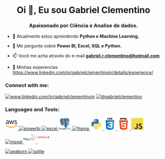 <h1 align="center">Oi 👋, Eu sou Gabriel Clementino</h1>
<h3 align="center">Apaixonado por Ciência e Analise de dados.</h3>

- 🌱 Atualmente estou aprendendo **Python e Machine Learning.**

- 💬 Me pergunte sobre **Power BI, Excel, SQL e Python.**

- 📫 Você me acha através do e-mail **gabriel.r.clementino@hotmail.com**

- 📄 Minhas experencias https://www.linkedin.com/in/gabrielclementinoin/details/experience/

<h3 align="left">Connect with me:</h3>
<p align="left">
<a href="https://linkedin.com/in/gabrielclementinoin" target="blank"><img align="center" src="https://raw.githubusercontent.com/rahuldkjain/github-profile-readme-generator/master/src/images/icons/Social/linked-in-alt.svg" alt="www.linkedin.com/in/gabrielclementinoin" height="30" width="40" /></a>
<a href="https://instagram.com/gabrielclementino" target="blank"><img align="center" src="https://raw.githubusercontent.com/rahuldkjain/github-profile-readme-generator/master/src/images/icons/Social/instagram.svg" alt="@gabrielclementino" height="30" width="40" /></a>
</p>

<h3 align="left">Languages and Tools:</h3>
  <p align="left"> <a href="https://aws.amazon.com" target="_blank" rel="noreferrer"> <img src="https://raw.githubusercontent.com/devicons/devicon/master/icons/amazonwebservices/amazonwebservices-original-wordmark.svg" alt="aws" width="40" height="40"/> 
  </a> <a href="https://www.microsoft.com/pt-br/power-platform/products/power-bi" target="_blank" rel="noreferrer"> <img src="https://media.datacamp.com/legacy/v1714478776/re388xshtgihucfiiavf.png" alt="powerbi" width="40" height="40"/> 
  </a> <a href="https://www.microsoft.com/pt-br/microsoft-365/excel" target="_blank" rel="noreferrer"> <img src="https://s2-techtudo.glbimg.com/GIr5e0rl3HdJ9OVPZSWtD9ATLQ4=/0x0:695x501/984x0/smart/filters:strip_icc()/i.s3.glbimg.com/v1/AUTH_08fbf48bc0524877943fe86e43087e7a/internal_photos/bs/2021/S/I/rIRC7CQGGE4N507XeeVg/2016-03-24-excel9.png" alt="excel" width="40" height="40"/>
  </a> <a href="https://www.postgresql.org" target="_blank" rel="noreferrer"> <img src="https://raw.githubusercontent.com/devicons/devicon/master/icons/postgresql/postgresql-original-wordmark.svg" alt="postgresql" width="40" height="40"/> 
  </a> <a href="https://www.figma.com/" target="_blank" rel="noreferrer"> <img src="https://www.vectorlogo.zone/logos/figma/figma-icon.svg" alt="figma" width="40" height="40"/> 
  </a> <a href="https://www.python.org" target="_blank" rel="noreferrer"> <img src="https://raw.githubusercontent.com/devicons/devicon/master/icons/python/python-original.svg" alt="python" width="40" height="40"/>
  </a> <a href="https://www.w3schools.com/css/" target="_blank" rel="noreferrer"> <img src="https://raw.githubusercontent.com/devicons/devicon/master/icons/css3/css3-original-wordmark.svg" alt="css3" width="40" height="40"/> 
  </a> <a href="https://www.w3.org/html/" target="_blank" rel="noreferrer"> <img src="https://raw.githubusercontent.com/devicons/devicon/master/icons/html5/html5-original-wordmark.svg" alt="html5" width="40" height="40"/>
  </a> <a href="https://developer.mozilla.org/en-US/docs/Web/JavaScript" target="_blank" rel="noreferrer"> <img src="https://raw.githubusercontent.com/devicons/devicon/master/icons/javascript/javascript-original.svg" alt="javascript" width="40" height="40"/>
  </a> <a href="https://www.microsoft.com/en-us/sql-server" target="_blank" rel="noreferrer"> <img src="https://www.svgrepo.com/show/303229/microsoft-sql-server-logo.svg" alt="mssql" width="40" height="40"/> 
  </a> <a href="https://www.mysql.com/" target="_blank" rel="noreferrer"> <img src="https://raw.githubusercontent.com/devicons/devicon/master/icons/mysql/mysql-original-wordmark.svg" alt="mysql" width="40" height="40"/> 
  </a> <a href="https://www.oracle.com/" target="_blank" rel="noreferrer"> <img src="https://raw.githubusercontent.com/devicons/devicon/master/icons/oracle/oracle-original.svg" alt="oracle" width="40" height="40"/> 

  
  </a> <a href="https://seaborn.pydata.org/" target="_blank" rel="noreferrer"> <img src="https://seaborn.pydata.org/_images/logo-mark-lightbg.svg" alt="seaborn" width="40" height="40"/>
  </a> <a href="https://www.sqlite.org/" target="_blank" rel="noreferrer"> <img src="https://www.vectorlogo.zone/logos/sqlite/sqlite-icon.svg" alt="sqlite" width="40" height="40"/> </a> </p>

<!--- <p><img align="center" src="https://github-readme-stats.vercel.app/api/top-langs?username=gabrielclementino&show_icons=true&locale=en&layout=compact" alt="gabrielclementino" /></p> ---!>
